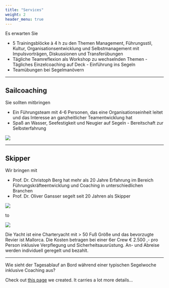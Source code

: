 ```yaml
---
title: "Services"
weight: 2
header_menu: true
---
```


Es erwarten Sie

- 5 Trainingsblöcke à 4 h zu den Themen Management, Führungsstil, Kultur, Organisationsentwicklung und Selbstmanagement mit Impulsvorträgen, Diskussionen und Transferübungen
- Tägliche Teamreflexion als Workshop zu wechselnden Themen - Tägliches Einzelcoaching auf Deck - Einführung ins Segeln
- Teamübungen bei Segelmanövern

---

## Sailcoaching

Sie sollten mitbringen

- Ein Führungsteam mit 4-6 Personen, das eine Organisationseinheit leitet und das Interesse an ganzheitlicher Teamentwicklung hat
- Spaß an Wasser, Seefestigkeit und Neugier auf Segeln - Bereitschaft zur Selbsterfahrung

![](images/reflexion.jpg)

---

## Skipper

Wir bringen mit

- Prof. Dr. Christoph Berg hat mehr als 20 Jahre Erfahrung im Bereich Führungskräfteentwicklung und Coaching in unterschiedlichen Branchen
- Prof. Dr. Oliver Gansser segelt seit 20 Jahren als Skipper


![](images/chef.jpg)

to

![](images/moon.jpg)


Die Yacht ist eine Charteryacht mit > 50 Fuß Größe und das bevorzugte Revier ist Mallorca. Die Kosten betragen bei einer 6er Crew € 2.500 ,- pro Person inklusive Verpflegung und Sicherheitsausrüstung. An- und Abreise werden individuell geregelt und bezahlt.

---

Wie sieht der Tagesablauf an Bord während einer typischen Segelwoche inklusive Coaching aus?

Check out [this page](services) we created. It carries a lot more details...
